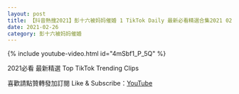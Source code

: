```yaml
---
layout: post
title: 【抖音熱搜2021】彭十六被妈妈催婚 1 TikTok Daily 最新必看精選合集2021 02 26
date: 2021-02-26
category: 彭十六被妈妈催婚
---
```


{% include youtube-video.html id="4mSbf1_P_5Q" %}

2021必看 最新精選 Top TikTok Trending Clips

喜歡請點贊轉發加訂閱 Like & Subscribe：[YouTube](https://www.youtube.com/channel/UCAoR7VcanIPd04uEq_GIylA/videos)


